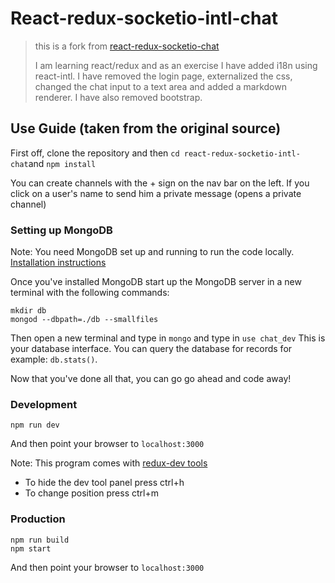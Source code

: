 
# React-redux-socketio-intl-chat

> this is a fork from [react-redux-socketio-chat](https://github.com/raineroviir/react-redux-socketio-chat)
>
> I am learning react/redux and as an exercise I have added i18n using react-intl. 
> I have removed the login page, externalized the css, changed the chat input to a text area and added a markdown renderer.
> I have also removed bootstrap. 

## Use Guide (taken from the original source)

First off, clone the repository and then `cd react-redux-socketio-intl-chat`and `npm install`

You can create channels with the + sign on the nav bar on the left.
If you click on a user's name to send him a private message (opens a private channel)

### Setting up MongoDB

Note: You need MongoDB set up and running to run the code locally. [Installation instructions](https://docs.mongodb.org/manual/installation/)

Once you've installed MongoDB start up the MongoDB server in a new terminal with the following commands:

```
mkdir db
mongod --dbpath=./db --smallfiles
```

Then open a new terminal and type in `mongo` and type in `use chat_dev`
This is your database interface.  You can query the database for records for example: `db.stats()`.

Now that you've done all that, you can go go ahead and code away!

### Development

```
npm run dev
```
And then point your browser to `localhost:3000`

Note:
This program comes with [redux-dev tools](https://github.com/gaearon/redux-devtools)
* To hide the dev tool panel press ctrl+h
* To change position press ctrl+m

### Production

```
npm run build
npm start
```
And then point your browser to `localhost:3000`

